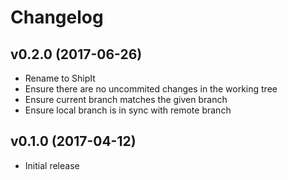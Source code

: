 # Changelog

## v0.2.0 (2017-06-26)

* Rename to ShipIt
* Ensure there are no uncommited changes in the working tree
* Ensure current branch matches the given branch
* Ensure local branch is in sync with remote branch

## v0.1.0 (2017-04-12)

* Initial release
